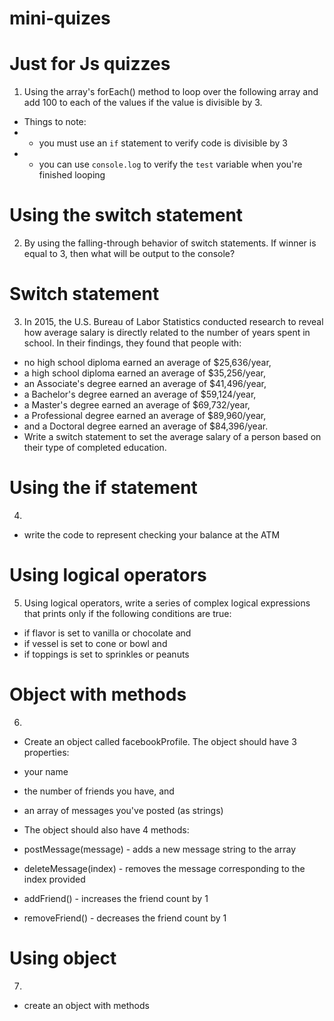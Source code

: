 # mini-quizes
# Just for Js quizzes 
1. Using the array's forEach() method to loop over the following array and add 100 to each of the values if the value is divisible by 3.
* Things to note:
 * - you must use an `if` statement to verify code is divisible by 3
 * - you can use `console.log` to verify the `test` variable when you're finished looping

# Using the switch statement
2. By using the falling-through behavior of switch statements. If winner is equal to 3, then what will be output to the console?

# Switch statement 
3. In 2015, the U.S. Bureau of Labor Statistics conducted research to reveal how average salary is directly related to the number of years spent in school. In their findings, they found that people with:

* no high school diploma earned an average of $25,636/year,
* a high school diploma earned an average of $35,256/year,
* an Associate's degree earned an average of $41,496/year,
* a Bachelor's degree earned an average of $59,124/year,
* a Master's degree earned an average of $69,732/year,
* a Professional degree earned an average of $89,960/year,
* and a Doctoral degree earned an average of $84,396/year.
* Write a switch statement to set the average salary of a person based on their type of completed education.

# Using the if statement
4.
* write the code to represent checking your balance at the ATM


# Using logical operators 
5. Using logical operators, write a series of complex logical expressions that prints only if the following conditions are true:

* if flavor is set to vanilla or chocolate and
* if vessel is set to cone or bowl and
* if toppings is set to sprinkles or peanuts


# Object with methods 
6.
* Create an object called facebookProfile. The object should have 3 properties:

* your name
* the number of friends you have, and
* an array of messages you've posted (as strings)
* The object should also have 4 methods:

* postMessage(message) - adds a new message string to the array
* deleteMessage(index) - removes the message corresponding to the index provided
* addFriend() - increases the friend count by 1
* removeFriend() - decreases the friend count by 1

# Using object 
7.
* create an object with methods 

